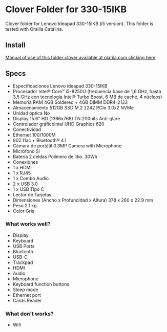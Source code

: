 # Clover Folder for 330-15IKB
Clover folder for Lenovo Ideapad 330-15IKB (i5 version). This folder is tested with Oralila Catalina. 

## Install
[Manual of use of this folder clover available at olarila.com clicking here](https://www.olarila.com/topic/11461-successful-installation-macos-catalina-10156-on-lenovo-ideapad-330-15ikb/)

## Specs
- Especificaciones Lenovo ideapad 330-15IKB
- Procesador Intel® Core™ i5-8250U (frecuencia base de 1,6 GHz, hasta 3,5 GHz con tecnología Intel® Turbo Boost, 6 MB de caché, 4 núcleos)
- Memoria RAM 4GB Soldered + 4GB DIMM DDR4-2133
- Almacenamiento 512GB SSD M.2 2242 PCIe 3.0x2 NVMe
- Unidad óptica No
- Display 15.6" HD (1366x768) TN 200nits Anti-glare
- Controlador gráficoIntel UHD Graphics 620
- Conectividad
- Ethernet 100/1000M
- 802.11ac + Bluetooth® 4.1
- Cámara de portátil 0.3MP Camera with Microphone
- Micrófono Sí
- Batería 2 celdas Polímero de litio. 30Wh
- Conexiones
- 1 x HDMI
- 1 x RJ45
- 1 x Combo Audio
- 2 x USB 3.0
- 1 x USB Tipo C
- Lector de Tarjetas
- Dimensiones (Ancho x Profundidad x Altura)  378 x 260 x 22.9 mm
- Peso  2.1 kg 
- Color Gris

### What works well?
- Display
- Keyboard
- USB Ports
- Bluetooth
- USB-C
- Trackpad
- HDMI
- Audio
- Microphone
- Keyboard function buttons
- Sleep mode
- Ethernet port
- Cards Reader

### What don't works?
- Wifi
